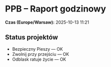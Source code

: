 # PPB – Raport godzinowy
**Czas (Europe/Warsaw):** 2025-10-13 11:21

## Status projektów
- Bezpieczny Pieszy — OK
- Zwolnij przy przejściu — OK
- Odblask ratuje życie — OK

